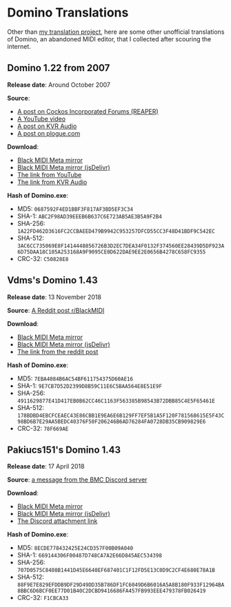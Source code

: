 <h1>Domino Translations</h1>

Other than [my translation project](https://github.com/Hans5958/Domino-English-Translation/), here are some other unofficial translations of Domino, an abandoned MIDI editor, that I collected after scouring the internet.

## Domino 1.22 from 2007 
  
**Release date**: Around October 2007

**Source**:

- [A post on Cockos Incorporated Forums (REAPER)](https://forum.cockos.com/showthread.php?t=21774)
- [A YouTube video](https://www.youtube.com/watch?v=EKZKdB6uGdY)
- [A post on KVR Audio](https://www.kvraudio.com/forum/viewtopic.php?t=296062)
- [A post on plogue.com](http://www.plogue.com/phpBB2/viewtopic.php?p=16795)

**Download**:

- [Black MIDI Meta mirror](https://github.com/Hans5958/Black-MIDI-Meta-No-History/raw/master/Domino%20Translations/Domino%201.22%20from%202007.rar)
- [Black MIDI Meta mirror (jsDelivr)](https://cdn.jsdelivr.net/gh/Hans5958/Black-MIDI-Meta-No-History/Domino%20Translations/Domino%201.22%20from%202007.rar)
- [The link from YouTube](https://drive.google.com/file/d/16Xq0wc-NBsgn0EihILF_9p7Nq48cESbk/view)
- [The link from KVR Audio](http://homepage.ntlworld.com/eidenk/Temp/Domino_122_English.zip)

**Hash of Domino.exe**:

- MD5: ``0687592F4ED1BBF3F817AF3BD5EF3C34``
- SHA-1: ``ABC2F98AD39EEEB6B637C6E723AB5AE3B5A9F2B4``
- SHA-256: ``1A22FD462D3616FC2CCBAEED479B9942C953257DFCD55CC3F48D41BDF9C542EC``
- SHA-512: ``3AC6CC735069E8F1414448856726B3D2EC7DEA34F0132F374560EE28439D5DF923A6D75DAA18C105A253168A9F9095CE0D622DAE9EE2E0656B4278C658FC9355``
- CRC-32: ``C50828E8``

## Vdms's Domino 1.43
  
**Release date**: 13 November 2018

**Source**: [A Reddit post r/BlackMIDI](https://www.reddit.com/r/BlackMIDI/comments/9whxmh/midi_editing_software_by_takabosoft_domino/)  

**Download**:

- [Black MIDI Meta mirror](https://github.com/Hans5958/Black-MIDI-Meta-No-History/raw/master/Domino%20Translations/Vdms's%20Domino%201.43.rar)
- [Black MIDI Meta mirror (jsDelivr)](https://cdn.jsdelivr.net/gh/Hans5958/Black-MIDI-Meta-No-History/Domino%20Translations/Vdms's%20Domino%201.43.rar)
- [The link from the reddit post](https://www.mediafire.com/file/rftudznerz6t16i/Domino_143_English_Ver_0.1.rar/file)

**Hash of Domino.exe**:

- MD5: ``7EBA4084B6AC54BF611754375D60AE16``
- SHA-1: ``9E7CB7D52D2399D8B59C11E6C5BAA564E8E51E9F``
- SHA-256: ``4911629877E41D417EB0B62CC46C1163F563385B98543B72DBB85C4E5F65461E``
- SHA-512: ``178BDBD4EBCFCEAEC43E86CBB1E9EA6E6B129FF7EF5B1A5F120F781568615E5F43C98BD6B7E29AA5BEDC40376F50F206246B6AD76284FA0728DB35CB909829E6``
- CRC-32: ``78F669AE``

## Pakiucs151's Domino 1.43

**Release date**: 17 April 2018

**Source**: [a message from the BMC Discord server](https://discord.com/channels/139268201803546624/387414720837320706/435636669329309696)

**Download**:

- [Black MIDI Meta mirror](https://github.com/Hans5958/Black-MIDI-Meta-No-History/raw/master/Domino%20Translations/Pakiucs151's%20Domino%201.43.rar)
- [Black MIDI Meta mirror (jsDelivr)](https://cdn.jsdelivr.net/gh/Hans5958/Black-MIDI-Meta-No-History/Domino%20Translations/Pakiucs151's%20Domino%201.43.rar)
- [The Discord attachment link](https://cdn.discordapp.com/attachments/387414720837320706/435636668012429312/Domino_1.43_Translated.rar)

**Hash of Domino.exe**:

- MD5: ``8ECDE778432425E24CD357F00B09A040``
- SHA-1: ``669144306F00487D748CA7A2E66D845AEC534398``
- SHA-256: ``707D0575C8408B1441D45E6640EF687401C1F12FD5E13C0D9C2CF4E680E78A1B``
- SHA-512: ``88F9E7E829EFDDB9DF29D49DD35B786DF1FC6049D6B6016A5A8B180F933F12964BA8BBC6D6BCF0EE77D01B40C2DCBD9416686FA457FB993EEE479378FB026419``
- CRC-32: ``F1CBCA33``